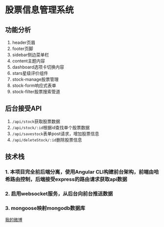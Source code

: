 # 股票信息管理系统

## 功能分析

1. header页眉
2. footer页脚
3. sidebar侧边菜单栏
4. content主题内容
5. dashboard选项卡切换内容
6. stars星级评价组件
7. stock-manage股票管理
8. stock-form响应式表单
9. stock-filter股票搜索管道

## 后台接受API
1. `/api/stock`获取股票数据
2. `/api/stock/:id`根据id查找单个股票数据
3. `/api/savestock`表单post请求，增加股票信息
4. `/api/deleteStock/:id`删除股票信息

## 技术栈
### 1. 本项目完全前后端分离，使用Angular CLI构建前台架构，前端由哈希路由控制，后端接受express的路由请求获取api数据
### 2. 启用websocket服务，从后台向前台推送数据
### 3. mongoose映射mongodb数据库

[我的微博](http://weibo.com/u/3826537889?refer_flag=1001030201_&is_all=1)
